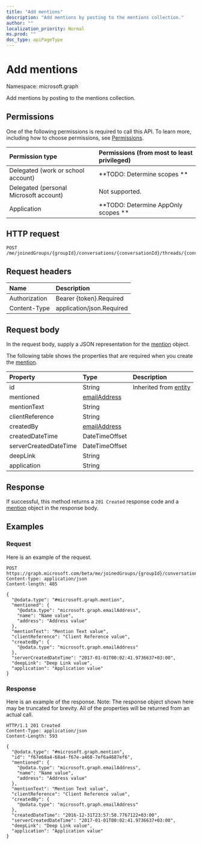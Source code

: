 ```yaml
---
title: "Add mentions"
description: "Add mentions by posting to the mentions collection."
author: ""
localization_priority: Normal
ms.prod: ""
doc_type: apiPageType
---
```


# Add mentions

Namespace: microsoft.graph

Add mentions by posting to the mentions collection.

## Permissions
One of the following permissions is required to call this API. To learn more, including how to choose permissions, see [Permissions](/concepts/permissions-reference.md).

|Permission type|Permissions (from most to least privileged)|
|:---|:---|
|Delegated (work or school account)|**TODO: Determine scopes **|
|Delegated (personal Microsoft account)|Not supported.|
|Application|**TODO: Determine AppOnly scopes **|

## HTTP request
<!-- {
  "blockType": "ignored"
}
-->
``` http
POST /me/joinedGroups/{groupId}/conversations/{conversationId}/threads/{conversationThreadId}/posts/{postId}/mentions/$ref
```

## Request headers
|Name|Description|
|:---|:---|
|Authorization|Bearer {token}.Required|
|Content-Type|application/json.Required|

## Request body
In the request body, supply a JSON representation for the [mention](../resources/mention.md) object.

The following table shows the properties that are required when you create the [mention](../resources/mention.md).

|Property|Type|Description|
|:---|:---|:---|
|id|String| Inherited from [entity](../resources/entity.md)|
|mentioned|[emailAddress](../resources/emailaddress.md)||
|mentionText|String||
|clientReference|String||
|createdBy|[emailAddress](../resources/emailaddress.md)||
|createdDateTime|DateTimeOffset||
|serverCreatedDateTime|DateTimeOffset||
|deepLink|String||
|application|String||



## Response
If successful, this method returns a `201 Created` response code and a [mention](../resources/mention.md) object in the response body.

## Examples

### Request
Here is an example of the request.
<!-- {
  "blockType": "request",
  "name": "create_mention_from_"
}
-->
``` http
POST https://graph.microsoft.com/beta/me/joinedGroups/{groupId}/conversations/{conversationId}/threads/{conversationThreadId}/posts/{postId}/mentions
Content-type: application/json
Content-length: 485

{
  "@odata.type": "#microsoft.graph.mention",
  "mentioned": {
    "@odata.type": "microsoft.graph.emailAddress",
    "name": "Name value",
    "address": "Address value"
  },
  "mentionText": "Mention Text value",
  "clientReference": "Client Reference value",
  "createdBy": {
    "@odata.type": "microsoft.graph.emailAddress"
  },
  "serverCreatedDateTime": "2017-01-01T00:02:41.9736637+03:00",
  "deepLink": "Deep Link value",
  "application": "Application value"
}
```

### Response
Here is an example of the response. Note: The response object shown here may be truncated for brevity. All of the properties will be returned from an actual call.
<!-- {
  "blockType": "response",
  "truncated": true,
  "@odata.type": "microsoft.graph.mention"
}
-->
``` http
HTTP/1.1 201 Created
Content-Type: application/json
Content-Length: 593

{
  "@odata.type": "#microsoft.graph.mention",
  "id": "f67e68a4-68a4-f67e-a468-7ef6a4687ef6",
  "mentioned": {
    "@odata.type": "microsoft.graph.emailAddress",
    "name": "Name value",
    "address": "Address value"
  },
  "mentionText": "Mention Text value",
  "clientReference": "Client Reference value",
  "createdBy": {
    "@odata.type": "microsoft.graph.emailAddress"
  },
  "createdDateTime": "2016-12-31T23:57:50.7767122+03:00",
  "serverCreatedDateTime": "2017-01-01T00:02:41.9736637+03:00",
  "deepLink": "Deep Link value",
  "application": "Application value"
}
```

